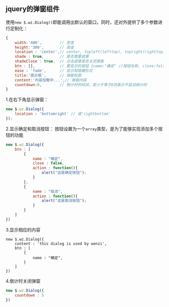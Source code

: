 jquery的弹窗组件
---

使用`new $.wz.Dialog()`即能调用出默认的窗口，同时，还对外提供了多个参数进行定制化：
```javascript
{
	width:'400', 		// 宽度
    height:'300',		// 高度
    location : 'center',// center, topleft(lefttop), topright(righttop), bottomleft(leftbottom), bottomright(rightbottom)
    shade : true,       // 是否需要遮罩
    shadeClose : true,  // 点击遮罩是否关闭弹窗
    btn : [],           // 要显示的按钮 {name:"确定" //按钮名称, close:false //点击后是否关闭弹窗, action:function(){} // 点击按钮要执行的方法}
    ease : 'fade',      // 显示和隐藏形式
    title:'提示框',      // 弹窗标题
    content:'内容加载中...',// 弹窗内容
    countdown:0,    	// 倒计时的时间，若小于等于0则表示不启动倒计时
}
```

1.在右下角显示弹窗：
```javascript
new $.wz.Dialog({
	location : 'bottomright' // 或'rightbottom'
});
```

2.显示确定和取消按钮：
按钮设置为一个`array`类型，是为了能够实现添加多个按钮的功能
```javascript
new $.wz.Dialog({
	btn : [
		{
			name : "确定",
			close : false,
			action : function(){
				alert("这是确定按钮");
			}
		},
		{
			name : "取消",
			action : function(){
				alert("这是取消按钮");
			}
		}
	]
})
```

3.显示相应的内容
```
new $.wz.Dialog({
	content : 'this dialog is used by wenzi',
	btn : [
		{
			name : "确定",
		}
	]
})
```

4.倒计时关闭弹窗
```javascript
new $.wz.Dialog({
	countdown : 5
})
```
